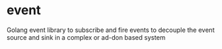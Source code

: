 # event
Golang event library to subscribe and fire events to decouple the event source and sink in a complex or ad-don based system
